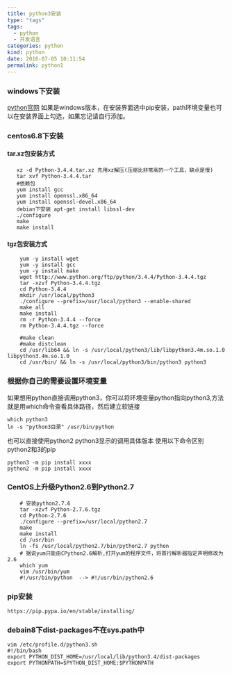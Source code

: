 ```yaml
---
title: python3安装
type: "tags"
tags:
  - python
  - 开发语言
categories: python
kind: python
date: 2016-07-05 10:11:54
permalink: python1
---
```


### windows下安装
[python官网](https://www.python.org/)
如果是windows版本，在安装界面选中pip安装，path环境变量也可以在安装界面上勾选，如果忘记请自行添加。

### centos6.8下安装
#### tar.xz包安装方式
```{bash}
   xz -d Python-3.4.4.tar.xz 先用xz解压(压缩比非常高的一个工具，缺点是慢)
   tar xvf Python-3.4.4.tar 
   #依赖包
   yum install gcc 
   yum install openssl.x86_64
   yum install openssl-devel.x86_64
   debian下安装 apt-get install libssl-dev
   ./configure 
   make
   make install
```

#### tgz包安装方式
```{bash}
    yum -y install wget
    yum -y install gcc
    yum -y install make
    wget http://www.python.org/ftp/python/3.4.4/Python-3.4.4.tgz
    tar -xzvf Python-3.4.4.tgz 
    cd Python-3.4.4
    mkdir /usr/local/python3
    ./configure --prefix=/usr/local/python3 --enable-shared
    make all
    make install
    rm -r Python-3.4.4 --force
    rm Python-3.4.4.tgz --force
    
    #make clean
    #make distclean 
    cd /usr/lib64 && ln -s /usr/local/python3/lib/libpython3.4m.so.1.0  libpython3.4m.so.1.0
    cd /usr/bin/ && ln -s /usr/local/python3/bin/python3 python3
```

### 根据你自己的需要设置环境变量
如果想用python直接调用python3，你可以将环境变量python指向python3,方法就是用which命令查看具体路径，然后建立软链接
```{bash}
which python3
ln -s "python3目录" /usr/bin/python
```
也可以直接使用python2 python3显示的调用具体版本
使用以下命令区别python2和3的pip
```{bash}
python3 -m pip install xxxx
python2 -m pip install xxxx
```

### CentOS上升级Python2.6到Python2.7
```{bash}
    # 安装python2.7.6
    tar -xzvf Python-2.7.6.tgz 
    cd Python-2.7.6
    ./configure --prefix=/usr/local/python2.7
    make
    make install
    cd /usr/bin
    ln -fs /usr/local/python2.7/bin/python2.7 python
    # 据说yum只能由CPython2.6解析,打开yum的程序文件，将首行解析器指定声明修改为2.6
    which yum
    vim /usr/bin/yum
    #!/usr/bin/python  --> #!/usr/bin/python2.6
```

### pip安装
    https://pip.pypa.io/en/stable/installing/

### debain8下dist-packages不在sys.path中
```{bash}
vim /etc/profile.d/python3.sh
#!/bin/bash
export PYTHON_DIST_HOME=/usr/local/lib/python3.4/dist-packages
export PYTHONPATH=$PYTHON_DIST_HOME:$PYTHONPATH
```